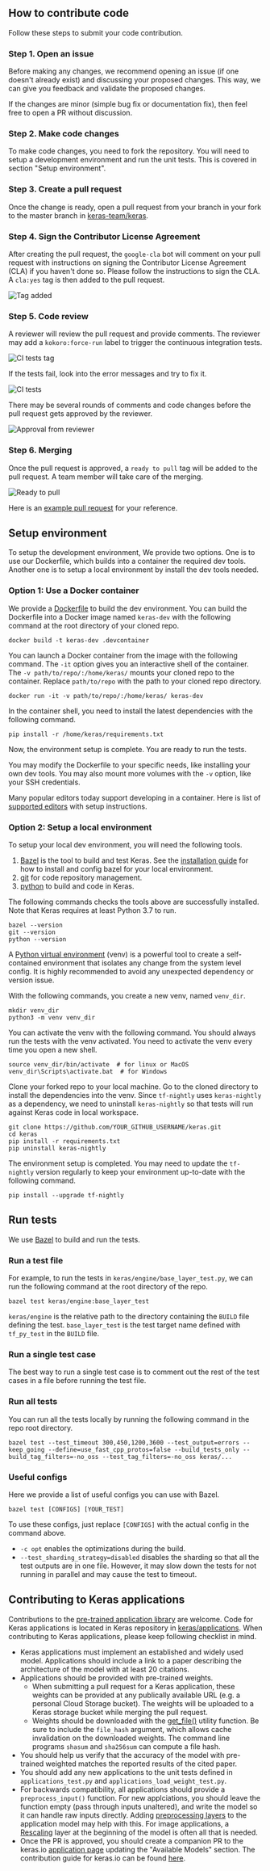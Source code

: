 ## How to contribute code

Follow these steps to submit your code contribution.

### Step 1. Open an issue

Before making any changes, we recommend opening an issue (if one doesn't already
exist) and discussing your proposed changes. This way, we can give you feedback
and validate the proposed changes.

If the changes are minor (simple bug fix or documentation fix), then feel free
to open a PR without discussion.

### Step 2. Make code changes

To make code changes, you need to fork the repository. You will need to setup a
development environment and run the unit tests. This is covered in section
"Setup environment".

### Step 3. Create a pull request

Once the change is ready, open a pull request from your branch in your fork to
the master branch in [keras-team/keras](https://github.com/keras-team/keras).

### Step 4. Sign the Contributor License Agreement

After creating the pull request, the `google-cla` bot will comment on your pull
request with instructions on signing the Contributor License Agreement (CLA) if
you haven't done so. Please follow the instructions to sign the CLA. A `cla:yes`
tag is then added to the pull request.

![Tag added](https://i.imgur.com/LHEdIfL.png)


### Step 5. Code review

A reviewer will review the pull request and provide comments.
The reviewer may add a `kokoro:force-run` label to trigger the
continuous integration tests.

![CI tests tag](https://i.imgur.com/58NOCB0.png)

If the tests fail, look into the error messages and try to fix it.

![CI tests](https://i.imgur.com/vVY0dZD.png)

There may be
several rounds of comments and code changes before the pull request gets
approved by the reviewer.

![Approval from reviewer](https://i.imgur.com/Ywl4ets.png)

### Step 6. Merging

Once the pull request is approved, a `ready to pull` tag will be added to the
pull request. A team member will take care of the merging.

![Ready to pull](https://i.imgur.com/yCEqJsA.png)

Here is an [example pull request](https://github.com/keras-team/keras/pull/15015)
for your reference.

## Setup environment

To setup the development environment, We provide two options. One is to use our
Dockerfile, which builds into a container the required dev tools. Another one is
to setup a local environment by install the dev tools needed.

### Option 1: Use a Docker container

We provide a
[Dockerfile](https://github.com/keras-team/keras/blob/master/.devcontainer/Dockerfile)
to build the dev environment. You can build the Dockerfile into a Docker image
named `keras-dev` with the following command at the root directory of your
cloned repo.

```shell
docker build -t keras-dev .devcontainer
```

You can launch a Docker container from the image with the following command. The
`-it` option gives you an interactive shell of the container. The `-v
path/to/repo/:/home/keras/` mounts your cloned repo to the container. Replace
`path/to/repo` with the path to your cloned repo directory.

```shell
docker run -it -v path/to/repo/:/home/keras/ keras-dev
```

In the container shell, you need to install the latest dependencies with the
following command.

```shell
pip install -r /home/keras/requirements.txt
```

Now, the environment setup is complete. You are ready to run the tests.

You may modify the Dockerfile to your specific needs, like installing your own
dev tools. You may also mount more volumes with the `-v` option, like your SSH
credentials.

Many popular editors today support developing in a container. Here is list of
[supported editors](https://discuss.tensorflow.org/t/setup-your-favorite-editor-to-develop-keras)
with setup instructions.

### Option 2: Setup a local environment

To setup your local dev environment, you will need the following tools.

1.  [Bazel](https://bazel.build/) is the tool to build and test Keras. See the
    [installation guide](https://docs.bazel.build/versions/4.0.0/install.html)
    for how to install and config bazel for your local environment.
2.  [git](https://github.com/) for code repository management.
3.  [python](https://www.python.org/) to build and code in Keras.

The following commands checks the tools above are successfully installed. Note
that Keras requires at least Python 3.7 to run.

```shell
bazel --version
git --version
python --version
```

A [Python virtual environment](https://docs.python.org/3/tutorial/venv.html)
(venv) is a powerful tool to create a self-contained environment that isolates
any change from the system level config. It is highly recommended to avoid any
unexpected dependency or version issue.

With the following commands, you create a new venv, named `venv_dir`.

```shell
mkdir venv_dir
python3 -m venv venv_dir
```

You can activate the venv with the following command. You should always run the
tests with the venv activated. You need to activate the venv every time you open
a new shell.

```shell
source venv_dir/bin/activate  # for linux or MacOS
venv_dir\Scripts\activate.bat  # for Windows
```

Clone your forked repo to your local machine. Go to the cloned directory to
install the dependencies into the venv. Since `tf-nightly` uses `keras-nightly`
as a dependency, we need to uninstall `keras-nightly` so that tests will run
against Keras code in local workspace.

```shell
git clone https://github.com/YOUR_GITHUB_USERNAME/keras.git
cd keras
pip install -r requirements.txt
pip uninstall keras-nightly
```

The environment setup is completed. You may need to update the `tf-nightly`
version regularly to keep your environment up-to-date with the following
command.

```shell
pip install --upgrade tf-nightly
```

## Run tests

We use [Bazel](https://bazel.build/) to build and run the tests.

### Run a test file

For example, to run the tests in `keras/engine/base_layer_test.py`,
we can run the following command at the root directory of the repo.

```shell
bazel test keras/engine:base_layer_test
```

`keras/engine` is the relative path to the directory
containing the `BUILD` file defining the test.
`base_layer_test` is the test target name defined  with `tf_py_test`
in the `BUILD` file.

### Run a single test case

The best way to run a single test case is to comment out the rest of the test
cases in a file before running the test file.

### Run all tests

You can run all the tests locally by running the following command
in the repo root directory.

```
bazel test --test_timeout 300,450,1200,3600 --test_output=errors --keep_going --define=use_fast_cpp_protos=false --build_tests_only --build_tag_filters=-no_oss --test_tag_filters=-no_oss keras/...
```

### Useful configs

Here we provide a list of useful configs you can use with Bazel.

```shell
bazel test [CONFIGS] [YOUR_TEST]
```

To use these configs, just replace `[CONFIGS]` with the actual config in the
command above.
* `-c opt` enables the optimizations during the build.
* `--test_sharding_strategy=disabled` disables the sharding so that all the
  test outputs are in one file.
  However, it may slow down the tests for not running in parallel
  and may cause the test to timeout.

## Contributing to Keras applications

Contributions to the
[pre-trained application library](https://keras.io/api/applications/)
are welcome. Code for Keras applications is located in Keras repository in
[keras/applications](https://github.com/keras-team/keras/blob/master/keras/applications).
When contributing to Keras applications, please keep following checklist in
mind.

-   Keras applications must implement an established and widely used model.
    Applications should include a link to a paper describing the architecture of
    the model with at least 20 citations.
-   Applications should be provided with pre-trained weights.
    -   When submitting a pull request for a Keras application, these weights
        can be provided at any publically available URL (e.g. a personal Cloud
        Storage bucket). The weights will be uploaded to a Keras storage bucket
        while merging the pull request.
    -   Weights should be downloaded with the
        [get_file()](https://keras.io/api/utils/python_utils/#getfile-function)
        utility function. Be sure to include the `file_hash` argument, which
        allows cache invalidation on the downloaded weights. The command line
        programs `shasum` and `sha256sum` can compute a file hash.
-   You should help us verify that the accuracy of the model with pre-trained
    weighted matches the reported results of the cited paper.
-   You should add any new applications to the unit tests defined in
    `applications_test.py` and `applications_load_weight_test.py`.
-   For backwards compatibility, all applications should provide a
    `preprocess_input()` function. For new applciations, you should leave the
    function empty (pass through inputs unaltered), and write the model so it
    can handle raw inputs directly. Adding
    [preprocessing layers](https://keras.io/guides/preprocessing_layers/) to the
    application model may help with this. For image applications, a
    [Rescaling](https://keras.io/api/layers/preprocessing_layers/image_preprocessing/rescaling/)
    layer at the beginning of the model is often all that is needed.
-   Once the PR is approved, you should create a companion PR to the keras.io
    [application page](https://keras.io/api/applications/) updating the
    "Available Models" section. The contribution guide for keras.io can be found
    [here](https://github.com/keras-team/keras-io/blob/master/contributor_guide.md).
